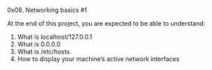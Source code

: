 0x08. Networking basics #1

At the end of this project, you are expected to be able to understand:

1. What is localhost/127.0.0.1
2. What is 0.0.0.0
3. What is /etc/hosts
4. How to display your machine’s active network interfaces

